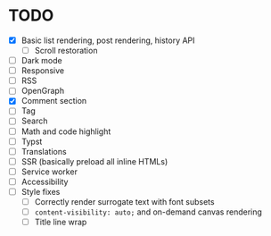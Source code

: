 # TODO

- [x] Basic list rendering, post rendering, history API
  - [ ] Scroll restoration
- [ ] Dark mode
- [ ] Responsive
- [ ] RSS
- [ ] OpenGraph
- [x] Comment section
- [ ] Tag
- [ ] Search
- [ ] Math and code highlight
- [ ] Typst
- [ ] Translations
- [ ] SSR (basically preload all inline HTMLs)
- [ ] Service worker
- [ ] Accessibility
- [ ] Style fixes
  - [ ] Correctly render surrogate text with font subsets
  - [ ] `content-visibility: auto;` and on-demand canvas rendering
  - [ ] Title line wrap